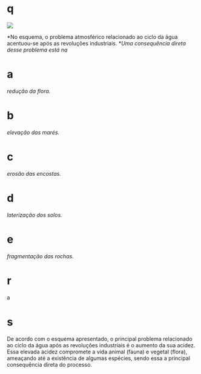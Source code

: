 # q
![](https://firebasestorage.googleapis.com/v0/b/firebase-enemio.appspot.com/o/questoes%2F423%2F9539649c-52ff-b8f3-a75d-94e62682be82.png?alt=media\&token=42db2ea0-3b22-4193-92b3-5f29d9ade96d)

*No esquema, o problema atmosférico relacionado ao ciclo da água acentuou-se após as revoluções industriais. **Uma consequência direta desse problema está na*

# a
*redução da flora.*

# b
*elevação das marés.*

# c
*erosão das encostas.*

# d
*laterização dos solos.*

# e
*fragmentação das rochas.*

# r
a

# s
De acordo com o esquema apresentado, o principal problema relacionado ao ciclo da água após as revoluções industriais é o aumento da sua acidez. Essa elevada acidez compromete a vida animal (fauna) e vegetal (flora), ameaçando até a existência de algumas espécies, sendo essa a principal consequência direta do processo.
